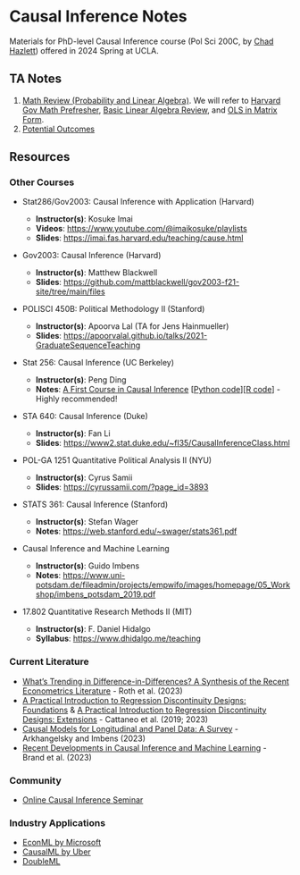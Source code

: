# Causal Inference Notes

Materials for PhD-level Causal Inference course (Pol Sci 200C, by [Chad Hazlett](https://www.chadhazlett.com/)) offered in 2024 Spring at UCLA.


## TA Notes
1. [Math Review (Probability and Linear Algebra)](https://htmlpreview.github.io/?https://github.com/haotianchen/Causal-Inference/blob/main/1-Math/prob_matrix_review.html). We will refer to [Harvard Gov Math Prefresher](https://iqss.github.io/prefresher/probability-theory.html), [Basic Linear Algebra Review](https://github.com/haotianchen/Causal-Inference/blob/main/1-Math/BasicMatrixAlgebra_review.pdf), and [OLS in Matrix Form](https://web.stanford.edu/~mrosenfe/soc_meth_proj3/matrix_OLS_NYU_notes.pdf). 
2. [Potential Outcomes](https://htmlpreview.github.io/?https://github.com/haotianchen/Causal-Inference/blob/main/2-PO/potential_outcomes.html)


## Resources

### Other Courses
- Stat286/Gov2003: Causal Inference with Application (Harvard)
  - **Instructor(s)**: Kosuke Imai
  - **Videos**: https://www.youtube.com/@imaikosuke/playlists
  - **Slides**: https://imai.fas.harvard.edu/teaching/cause.html

- Gov2003: Causal Inference (Harvard)
  - **Instructor(s)**: Matthew Blackwell
  - **Slides**: https://github.com/mattblackwell/gov2003-f21-site/tree/main/files

- POLISCI 450B: Political Methodology II (Stanford)
  - **Instructor(s)**: Apoorva Lal (TA for Jens Hainmueller)
  - **Slides**: https://apoorvalal.github.io/talks/2021-GraduateSequenceTeaching

- Stat 256: Causal Inference (UC Berkeley)
  - **Instructor(s)**: Peng Ding
  - **Notes**: [A First Course in Causal Inference](https://arxiv.org/pdf/2305.18793.pdf) [[Python code](https://github.com/apoorvalal/ding_causalInference_python)][[R code](https://dataverse.harvard.edu/dataset.xhtml?persistentId=doi:10.7910/DVN/ZX3VEV)] - Highly recommended!

- STA 640: Causal Inference (Duke)
  - **Instructor(s)**: Fan Li
  - **Slides**: https://www2.stat.duke.edu/~fl35/CausalInferenceClass.html

- POL-GA 1251 Quantitative Political Analysis II (NYU)
  - **Instructor(s)**: Cyrus Samii
  - **Slides**: https://cyrussamii.com/?page_id=3893

- STATS 361: Causal Inference (Stanford)
  - **Instructor(s)**: Stefan Wager
  - **Notes**: https://web.stanford.edu/~swager/stats361.pdf

- Causal Inference and Machine Learning
  - **Instructor(s)**: Guido Imbens
  - **Notes**: https://www.uni-potsdam.de/fileadmin/projects/empwifo/images/homepage/05_Workshop/imbens_potsdam_2019.pdf

- 17.802 Quantitative Research Methods II (MIT)
  - **Instructor(s)**: F. Daniel Hidalgo
  - **Syllabus**: https://www.dhidalgo.me/teaching

### Current Literature
- [What’s Trending in Difference-in-Differences? A Synthesis of the Recent Econometrics Literature](https://arxiv.org/pdf/2201.01194.pdf) - Roth et al. (2023)
- [A Practical Introduction to Regression Discontinuity Designs: Foundations](https://arxiv.org/pdf/1911.09511.pdf) & [A Practical Introduction to Regression Discontinuity Designs: Extensions](https://arxiv.org/pdf/2301.08958.pdf) - Cattaneo et al. (2019; 2023)
- [Causal Models for Longitudinal and Panel Data: A Survey](https://www.nber.org/papers/w31942) - Arkhangelsky and Imbens (2023)
- [Recent Developments in Causal Inference and Machine Learning](https://www.annualreviews.org/content/journals/10.1146/annurev-soc-030420-015345) - Brand et al. (2023)

### Community
- [Online Causal Inference Seminar](https://sites.google.com/view/ocis/home)

### Industry Applications
- [EconML by Microsoft](https://econml.azurewebsites.net/)
- [CausalML by Uber](https://causalml.readthedocs.io/en/latest/about.html)
- [DoubleML](https://docs.doubleml.org/stable/index.html)
